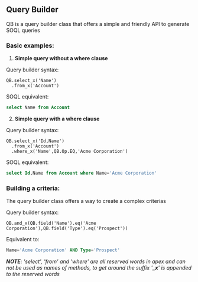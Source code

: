 ## Query Builder

QB is a query builder class that offers a simple and friendly API to generate SOQL queries

### Basic examples:

1. **Simple query without a where clause**

  Query builder syntax:
  ```apex
  QB.select_x('Name')
    .from_x('Account')
  ```

  SOQL equivalent:
  ```sql
  select Name from Account
  ```


2. **Simple query with a where clause**

  Query builder syntax:
  ```apex
  QB.select_x('Id,Name')
    .from_x('Account')
    .where_x('Name',QB.Op.EQ,'Acme Corporation')
  ```

  SOQL equivalent:
  ```sql
  select Id,Name from Account where Name='Acme Corporation'
  ```

### Building a criteria:

The query builder class offers a way to create a complex criterias 

  Query builder syntax:
  ```apex
  QB.and_x(QB.field('Name').eq('Acme Corporation'),QB.field('Type').eq('Prospect'))
  ```

  Equivalent to:
  ```sql
  Name='Acme Corporation' AND Type='Prospect'
  ```

*__NOTE__: 'select', 'from' and 'where' are all reserved words in apex and can not be used as names of methods, to get around the suffix '__\_x__' is appended to the reserved words*
